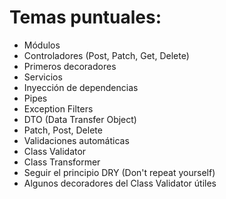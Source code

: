 # Temas puntuales:
* Módulos
* Controladores (Post, Patch, Get, Delete)
* Primeros decoradores
* Servicios
* Inyección de dependencias
* Pipes
* Exception Filters
* DTO (Data Transfer Object)
* Patch, Post, Delete
* Validaciones automáticas
* Class Validator
* Class Transformer
* Seguir el principio DRY (Don't repeat yourself)
* Algunos decoradores del Class Validator útiles